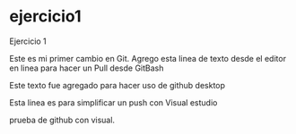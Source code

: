 # ejercicio1
Ejercicio 1

Este es mi primer cambio en Git.
Agrego esta linea de texto desde el editor en linea para hacer un Pull desde GitBash

Este texto fue agregado para hacer uso de github desktop

Esta linea es para simplificar un push con Visual estudio

prueba de github con visual.
